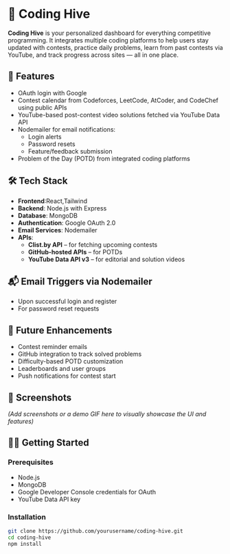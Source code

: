 # 🚀 Coding Hive

**Coding Hive** is your personalized dashboard for everything competitive programming. It integrates multiple coding platforms to help users stay updated with contests, practice daily problems, learn from past contests via YouTube, and track progress across sites — all in one place.

## 🔑 Features

- OAuth login with Google
- Contest calendar from Codeforces, LeetCode, AtCoder, and CodeChef using public APIs
- YouTube-based post-contest video solutions fetched via YouTube Data API
- Nodemailer for email notifications:
  - Login alerts
  - Password resets
  - Feature/feedback submission
- Problem of the Day (POTD) from integrated coding platforms

## 🛠 Tech Stack

* **Frontend**:React,Tailwind
* **Backend**: Node.js with Express
* **Database**: MongoDB
* **Authentication**: Google OAuth 2.0
* **Email Services**: Nodemailer
* **APIs**:
  - **Clist.by API** – for fetching upcoming contests
  - **GitHub-hosted APIs** – for POTDs
  - **YouTube Data API v3** – for editorial and solution videos

## 📬 Email Triggers via Nodemailer

- Upon successful login and register
- For password reset requests

## 🎯 Future Enhancements

- Contest reminder emails
- GitHub integration to track solved problems
- Difficulty-based POTD customization
- Leaderboards and user groups
- Push notifications for contest start

## 📸 Screenshots

*(Add screenshots or a demo GIF here to visually showcase the UI and features)*

## 🧑‍💻 Getting Started

### Prerequisites

- Node.js
- MongoDB
- Google Developer Console credentials for OAuth
- YouTube Data API key

### Installation

```bash
git clone https://github.com/yourusername/coding-hive.git
cd coding-hive
npm install
